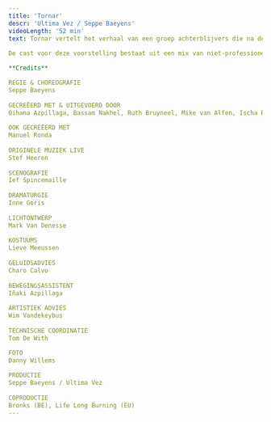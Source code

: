 ```yaml
---
title: 'Tornar'
descr: 'Ultima Vez / Seppe Baeyens'
videoLength: '52 min'
text: Tornar vertelt het verhaal van een groep achterblijvers die na de doortocht van een tornado opnieuw een gemeenschap tracht op te bouwen. Choreograaf / danser Seppe Baeyens (Ultima Vez) neemt de afbrokkelende solidariteit tussen generaties als uitgangspunt voor zijn eerste grootschalige dansvoorstelling.    
  
De cast voor deze voorstelling bestaat uit een mix van niet-professionele en professionele dansers van verschillende leeftijden. Op scène staan vier kinderen, twee jongeren, drie dansers, een 91-jarige man en een muzikant.

**Credits**

REGIE & CHOREOGRAFIE  
Seppe Baeyens  
  
GECREËERD MET & UITGEVOERD DOOR  
Oihana Azpillaga, Bassam Nakhel, Ruth Bruyneel, Mike van Alfen, Ischa Beernaert, Leon Gyselynck, Chisom Onyebueke Chinaedu, Leonie Van Begin, Emile Van Puymbroeck, Beniamin Boar  
  
OOK GECREËERD MET  
Manuel Ronda  
  
ORIGINELE MUZIEK LIVE  
Stef Heeren  
  
SCENOGRAFIE  
Ief Spincemaille  
  
DRAMATURGIE  
Inne Goris  
  
LICHTONTWERP  
Mark Van Denesse  
  
KOSTUUMS  
Lieve Meeussen  
  
GELUIDSADVIES  
Charo Calvo  
  
BEWEGINGSASSISTENT  
Iñaki Azpillaga  
  
ARTISTIEK ADVIES  
Wim Vandekeybus  
  
TECHNISCHE COORDINATIE  
Tom De With

FOTO  
Danny Willems  
  
PRODUCTIE  
Seppe Baeyens / Ultima Vez  
  
COPRODUCTIE  
Bronks (BE), Life Long Burning (EU)
---
```

